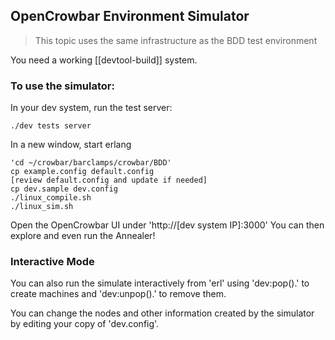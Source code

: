 ##  OpenCrowbar Environment Simulator

> This topic uses the same infrastructure as the BDD test environment

You need a working [[devtool-build]] system.

### To use the simulator:

In your dev system, run the test server:

    ./dev tests server

In a new window, start erlang

    'cd ~/crowbar/barclamps/crowbar/BDD'
    cp example.config default.config
    [review default.config and update if needed]
    cp dev.sample dev.config
    ./linux_compile.sh
    ./linux_sim.sh

Open the OpenCrowbar UI under 'http://[dev system IP]:3000'
You can then explore and even run the Annealer!

### Interactive Mode

You can also run the simulate interactively from 'erl' using 'dev:pop().' to create machines and 'dev:unpop().' to remove them.

You can change the nodes and other information created by the simulator by editing your copy of 'dev.config'.
